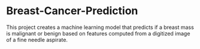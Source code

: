# Breast-Cancer-Prediction
This project creates a machine learning model that predicts if a breast mass is malignant or benign based on features computed from a digitized image of a fine needle aspirate. 
